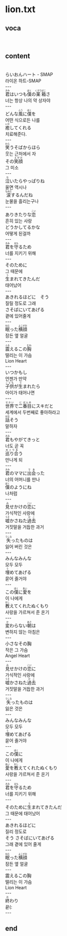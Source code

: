 <h1>lion.txt</h1>
<h2>voca</h2><br>
<h2>content</h2><br>
らいおんハート - SMAP<br>
라이온 하트-SMAP<br>
---<br>
<Ruby><rb>君</rb><rt>きみ</rt></Ruby>はいつも<Ruby><rb>僕</rb><rt>ぼく</rt></Ruby>の<Ruby><rb>薬</rb><rt>くすり</rt></Ruby><Ruby><rb>箱</rb><rt>ばこ</rt></Ruby>さ<br>
너는 항상 나의 약 상자야<br>
---<br>
どんな<Ruby><rb>風</rb><rt>ふう</rt></Ruby>に<Ruby><rb>僕</rb><rt>ぼく</rt></Ruby>を<br>
어떤 식으로든 나를<br>
<Ruby><rb>癒</rb><rt>いや</rt></Ruby>してくれる<br>
치료해준다.<br>
---<br>
<Ruby><rb>笑</rb><rt>わら</rt></Ruby>うそばからほら<br>
웃는 근처에서 자<br>
その<Ruby><rb>笑顔</rb><rt>えがお</rt></Ruby><br>
그 미소<br>
---<br>
<Ruby><rb>泣</rb><rt>な</rt></Ruby>いたらやっぱりね<br>
울면 역시나<br>
<Ruby><rb>涙</rb><rt>なみだ</rt></Ruby>するんだね<br>
눈물을 흘리는구나<br>
---<br>
ありきたりな<Ruby><rb>恋</rb><rt>こい</rt></Ruby><br>
흔히 있는 사랑<br>
どうかしてるかな<br>
어떻게 된걸까<br>
---<br>
<Ruby><rb>君</rb><rt>きみ</rt></Ruby>を<Ruby><rb>守</rb><rt>まも</rt></Ruby>るため<br>
너를 지키기 위해<br>
---<br>
そのために<br>
그 때문에<br>
<Ruby><rb>生</rb><rt>う</rt></Ruby>まれてきたんだ<br>
태어났어<br>
---<br>
あきれるほどに　そう<br>
질릴 정도로 그래<br>
さそばにいてあげる<br>
곁에 있어줄게<br>
---<br>
<Ruby><rb>眠</rb><rt>ねむ</rt></Ruby>った<Ruby><rb>横顔</rb><rt>よこがお</rt></Ruby><br>
잠든 옆 얼굴<br>
---<br>
<Ruby><rb>震</rb><rt>ふる</rt></Ruby>えるこの<Ruby><rb>胸</rb><rt>むね</rt></Ruby><br>
떨리는 이 가슴<br>
Lion Heart<br>
---<br>
いつかもし<br>
언젠가 만약<br>
<Ruby><rb>子供</rb><rt>こども</rt></Ruby>が<Ruby><rb>生</rb><rt>う</rt></Ruby>まれたら<br>
아이가 태어나면<br>
---<br>
<Ruby><rb>世界</rb><rt>せかい</rt></Ruby>で<Ruby><rb>二</rb><rt>に</rt></Ruby><Ruby><rb>番目</rb><rt>ばんめ</rt></Ruby>にスキだと<br>
세계에서 두번째로 좋아하라고<br>
<Ruby><rb>話</rb><rt>はな</rt></Ruby>そう<br>
말하자<br>
---<br>
<Ruby><rb>君</rb><rt>きみ</rt></Ruby>もやがてきっと<br>
너도 곧 꼭<br>
<Ruby><rb>巡り合</rb><rt>めぐりあ</rt></Ruby>う<br>
만나게 되<br>
---<br>
<Ruby><rb>君</rb><rt>きみ</rt></Ruby>のママに<Ruby><rb>出会</rb><rt>であ</rt></Ruby>った<br>
너의 어머니를 만나<br>
<Ruby><rb>僕</rb><rt>ぼく</rt></Ruby>のようにね<br>
나처럼<br>
---<br>
<Ruby><rb>見</rb><rt>み</rt></Ruby>せかけの<Ruby><rb>恋</rb><rt>こい</rt></Ruby>に<br>
가식적인 사랑에<br>
<Ruby><rb>嘘</rb><rt>うそ</rt></Ruby>かさねた<Ruby><rb>過去</rb><rt>かこ</rt></Ruby><br>
거짓말을 거듭한 과거<br>
---<br>
<Ruby><rb>失</rb><rt>うしな</rt></Ruby>ったものは<br>
잃어 버린 것은<br>
---<br>
みんなみんな<br>
모두 모두<br>
<Ruby><rb>埋</rb><rt>う</rt></Ruby>めてあげる<br>
묻어 줄거야<br>
---<br>
この<Ruby><rb>僕</rb><rt>ぼく</rt></Ruby>に<Ruby><rb>愛</rb><rt>あい</rt></Ruby>を<br>
이 나에게<br>
<Ruby><rb>教</rb><rt>おし</rt></Ruby>えてくれたぬくもり<br>
사랑을 가르쳐서 준 온기<br>
---<br>
<Ruby><rb>変</rb><rt>か</rt></Ruby>わらない<Ruby><rb>朝</rb><rt>あさ</rt></Ruby>は<br>
변하지 않는 아침은<br>
---<br>
小さなその胸<br>
작은 그 가슴<br>
Angel Heart<br>
---<br>
<Ruby><rb>見</rb><rt>み</rt></Ruby>せかけの<Ruby><rb>恋</rb><rt>こい</rt></Ruby>に<br>
가식적인 사랑에<br>
<Ruby><rb>嘘</rb><rt>うそ</rt></Ruby>かさねた<Ruby><rb>過去</rb><rt>かこ</rt></Ruby><br>
거짓말을 거듭한 과거<br>
---<br>
<Ruby><rb>失</rb><rt>うしな</rt></Ruby>ったものは<br>
잃은 것은<br>
---<br>
みんなみんな<br>
모두 모두<br>
<Ruby><rb>埋</rb><rt>う</rt></Ruby>めてあげる<br>
묻어 줄거야<br>
---<br>
この<Ruby><rb>僕</rb><rt>ぼく</rt></Ruby>に<br>
이 나에게<br>
<Ruby><rb>愛</rb><rt>あい</rt></Ruby>を<Ruby><rb>教</rb><rt>おし</rt></Ruby>えてくれたぬくもり<br>
사랑을 가르쳐서 준 온기<br>
---<br>
<Ruby><rb>君</rb><rt>きみ</rt></Ruby>を<Ruby><rb>守</rb><rt>まも</rt></Ruby>るため<br>
너를 지키기 위해<br>
---<br>
そのために<Ruby><rb>生</rb><rt>う</rt></Ruby>まれてきたんだ<br>
그 때문에 태어났어<br>
---<br>
あきれるほどに<br>
질리 정도로<br>
そう さそばにいてあげる<br>
그래 곁에 있어 줄게<br>
---<br>
<Ruby><rb>眠</rb><rt>ねむ</rt></Ruby>った<Ruby><rb>横顔</rb><rt>よこがお</rt></Ruby><br>
잠든 옆 얼굴<br>
---<br>
震えるこの胸<br>
떨리는 이 가슴<br>
Lion Heart<br>
---<br>
<ruby><rb>終</rb><rt>お</rt></ruby>わり<br>
끝(:<br>
---<br>
<h2>end</h2>
